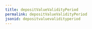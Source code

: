 ```yaml
---
title: depositValueValidityPeriod
permalink: depositValueValidityPeriod
jsonid: depositvaluevalidityperiod
---
```

